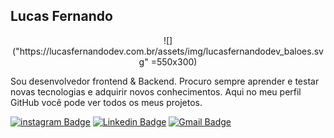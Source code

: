 ## Lucas Fernando

<center>
![] ("https://lucasfernandodev.com.br/assets/img/lucasfernandodev_baloes.svg" =550x300)
</center>

Sou desenvolvedor frontend & Backend.
Procuro sempre aprender e testar novas tecnologias e adquirir novos conhecimentos. Aqui no meu perfil GitHub você pode ver todos os meus projetos.

<a href="https://instagram.com/lucasfernando.dev"><img alt="instagram Badge" src="https://img.shields.io/badge/-@lucasfernando.dev-3271ff?style=flat-square&labelColor=3271ff&logo=instagram&logoColor=white&link=https://instagram.com/lucasfernando.dev"/></a>
<a href="https://www.linkedin.com/in/lucasfernandodev/"><img alt="Linkedin Badge" src="https://img.shields.io/badge/-Lucas%20Fernando-3271ff?style=flat-square&logo=Linkedin&logoColor=white&link=https://www.linkedin.com/in/lucasfernandodev/"/></a>
<a href="mailto:lucasfernando.dev@gmail.com"><img alt="Gmail Badge" src="https://img.shields.io/badge/-lucasfernando.dev@gmail.com-3271ff?style=flat-square&logo=Gmail&logoColor=white&link=mailto:lucasfernando.dev@gmail.com"/></a>
